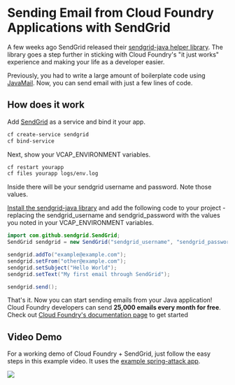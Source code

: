 # Sending Email from Cloud Foundry Applications with SendGrid

A few weeks ago SendGrid released their [sendgrid-java helper library](https://github.com/sendgrid/sendgrid-java). The library goes a step further in sticking with Cloud Foundry's "it just works" experience and making your life as a developer easier.

Previously, you had to write a large amount of boilerplate code using [JavaMail](https://javamail.java.net/nonav/docs/api/). Now, you can send email with just a few lines of code.

## How does it work

Add [SendGrid](http://sendgrid.com) as a service and bind it your app.

```bash
cf create-service sendgrid
cf bind-service
```

Next, show your VCAP_ENVIRONMENT variables.

```bash
cf restart yourapp
cf files yourapp logs/env.log
```

Inside there will be your sendgrid username and password. Note those values.

[Install the sendgrid-java library](https://github.com/sendgrid/sendgrid-java#installation) and add the following code to your project - replacing the sendgrid_username and sendgrid_password with the values you noted in your VCAP_ENVIRONMENT variables.

```java
import com.github.sendgrid.SendGrid;
SendGrid sendgrid = new SendGrid("sendgrid_username", "sendgrid_password");

sendgrid.addTo("example@example.com");
sendgrid.setFrom("other@example.com");
sendgrid.setSubject("Hello World");
sendgrid.setText("My first email through SendGrid");

sendgrid.send();
```

That's it. Now you can start sending emails from your Java application! Cloud Foundry developers can send **25,000 emails every month for free**. Check out [Cloud Foundry's documentation page](http://docs.cloudfoundry.com/docs/dotcom/marketplace/services/sendgrid.html) to get started

## Video Demo

For a working demo of Cloud Foundry + SendGrid, just follow the easy steps in this example video. It uses the [example spring-attack app](https://github.com/scottmotte/spring-attack).

[![](https://raw.github.com/scottmotte/writings/master/images/cloudfoundry+sendgrid.png)](https://vimeo.com/76770369)
